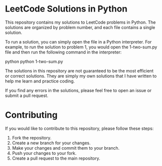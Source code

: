 # LeetCode Solutions in Python
This repository contains my solutions to LeetCode problems in Python. The solutions are organized by problem number, and each file contains a single solution.

To run a solution, you can simply open the file in a Python interpreter. For example, to run the solution to problem 1, you would open the 1-two-sum.py file and then run the following command in the interpreter:

python
python 1-two-sum.py

The solutions in this repository are not guaranteed to be the most efficient or correct solutions. They are simply my own solutions that I have written to help me learn and practice coding.

If you find any errors in the solutions, please feel free to open an issue or submit a pull request.

# Contributing
If you would like to contribute to this repository, please follow these steps:

1. Fork the repository.
2. Create a new branch for your changes.
3. Make your changes and commit them to your branch.
4. Push your changes to your fork.
5. Create a pull request to the main repository.
